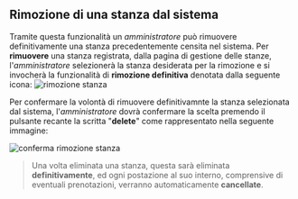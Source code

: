 ## Rimozione di una stanza dal sistema
Tramite questa funzionalità un *amministratore* può rimuovere definitivamente una stanza precedentemente censita nel sistema.
Per **rimuovere** una stanza registrata, dalla pagina di gestione delle stanze, l'*amministratore* selezionerà la stanza desiderata per la rimozione e si invocherà la funzionalità di **rimozione definitiva** denotata dalla seguente icona: ![rimozione stanza](assets/web/rimozione_stanza.png)

Per confermare la volontà di rimuovere definitivamnte la stanza selezionata dal sistema, l'*amministratore* dovrà confermare la scelta premendo il pulsante recante la scritta "**delete**" come rappresentato nella seguente immagine:

![conferma rimozione stanza](assets/web/conferma_rimozione_stanza.png)


>Una volta eliminata una stanza, questa sarà eliminata **definitivamente**, ed ogni postazione al suo interno, comprensive di eventuali prenotazioni, verranno automaticamente **cancellate**.
